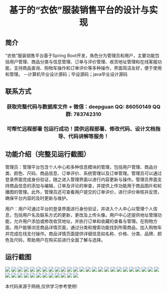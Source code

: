 <p><h1 align="center">基于的“衣依”服装销售平台的设计与实现</h1></p>

## 简介
“衣依”服装销售平台基于Spring Boot开发，角色分为管理员和用户，主要功能包括用户管理、商品分类与信息管理、订单与评价管理、收货地址管理和在线客服功能，支持商品查询、购物车操作和订单评价等多种操作，界面简洁友好，便于使用和管理。    --计算机毕业设计源码；毕设源码；java毕业设计源码


## 联系方式
<p><h3 align="center">获取完整代码与数据库文件 + 微信：deepguan QQ: 86050149 QQ群: 783742310</h3></p>
<p><h3 align="center">可帮忙远程部署 包运行成功！提供远程部署、修改代码、设计文档指导、代码讲解等服务！</h3></p>

## 功能介绍（完整见运行截图）
管理员：管理平台包含个人中心和多种信息模块的管理，包括用户管理、商品分类、颜色、尺码、商品信息、订单评价、系统管理以及订单管理。管理员可以通过登录界面完成身份验证，随之进入管理界面以进行内容更新与操作。管理员界面支持商品信息的添加与编辑，订单及评论的审查，并提供上传功能用于商品图片和轮播图的管理。此外，管理员还可查看用户提交的订单评价，进行评价审核并反馈，确保平台内容的及时更新与维护。

用户：用户可通过平台的登录界面进行身份验证，并进入个人中心以管理个人信息，包括用户名及联系方式的更新，更改及上传头像。用户中心还提供地址管理功能，允许用户添加或修改收货地址，并执行订单和收藏的查看与管理。在购物方面，用户能够浏览商品详情页面，通过分类和搜索功能找到所需商品，加入购物车并完成在线支付操作。商品详情页面提供详细信息如名称、价格、分类、品牌、颜色及尺码，帮助用户在购买前进行全面了解与选择。


## 运行截图
![](https://bs-1329754181.cos.ap-shanghai.myqcloud.com/spring/YiYiClothingSalesPlatformDesignAndImplementation/img/001.jpg)
![](https://bs-1329754181.cos.ap-shanghai.myqcloud.com/spring/YiYiClothingSalesPlatformDesignAndImplementation/img/002.jpg)
![](https://bs-1329754181.cos.ap-shanghai.myqcloud.com/spring/YiYiClothingSalesPlatformDesignAndImplementation/img/003.jpg)
![](https://bs-1329754181.cos.ap-shanghai.myqcloud.com/spring/YiYiClothingSalesPlatformDesignAndImplementation/img/004.jpg)
![](https://bs-1329754181.cos.ap-shanghai.myqcloud.com/spring/YiYiClothingSalesPlatformDesignAndImplementation/img/005.jpg)
![](https://bs-1329754181.cos.ap-shanghai.myqcloud.com/spring/YiYiClothingSalesPlatformDesignAndImplementation/img/006.jpg)
![](https://bs-1329754181.cos.ap-shanghai.myqcloud.com/spring/YiYiClothingSalesPlatformDesignAndImplementation/img/007.jpg)
![](https://bs-1329754181.cos.ap-shanghai.myqcloud.com/spring/YiYiClothingSalesPlatformDesignAndImplementation/img/008.jpg)
![](https://bs-1329754181.cos.ap-shanghai.myqcloud.com/spring/YiYiClothingSalesPlatformDesignAndImplementation/img/009.jpg)
![](https://bs-1329754181.cos.ap-shanghai.myqcloud.com/spring/YiYiClothingSalesPlatformDesignAndImplementation/img/010.jpg)
![](https://bs-1329754181.cos.ap-shanghai.myqcloud.com/spring/YiYiClothingSalesPlatformDesignAndImplementation/img/011.jpg)
![](https://bs-1329754181.cos.ap-shanghai.myqcloud.com/spring/YiYiClothingSalesPlatformDesignAndImplementation/img/012.jpg)
![](https://bs-1329754181.cos.ap-shanghai.myqcloud.com/spring/YiYiClothingSalesPlatformDesignAndImplementation/img/013.jpg)
![](https://bs-1329754181.cos.ap-shanghai.myqcloud.com/spring/YiYiClothingSalesPlatformDesignAndImplementation/img/014.jpg)
![](https://bs-1329754181.cos.ap-shanghai.myqcloud.com/spring/YiYiClothingSalesPlatformDesignAndImplementation/img/015.jpg)
![](https://bs-1329754181.cos.ap-shanghai.myqcloud.com/spring/YiYiClothingSalesPlatformDesignAndImplementation/img/016.jpg)
![](https://bs-1329754181.cos.ap-shanghai.myqcloud.com/spring/YiYiClothingSalesPlatformDesignAndImplementation/img/017.jpg)
![](https://bs-1329754181.cos.ap-shanghai.myqcloud.com/spring/YiYiClothingSalesPlatformDesignAndImplementation/img/018.jpg)
![](https://bs-1329754181.cos.ap-shanghai.myqcloud.com/spring/YiYiClothingSalesPlatformDesignAndImplementation/img/019.jpg)
![](https://bs-1329754181.cos.ap-shanghai.myqcloud.com/spring/YiYiClothingSalesPlatformDesignAndImplementation/img/020.jpg)
![](https://bs-1329754181.cos.ap-shanghai.myqcloud.com/spring/YiYiClothingSalesPlatformDesignAndImplementation/img/021.jpg)
![](https://bs-1329754181.cos.ap-shanghai.myqcloud.com/spring/YiYiClothingSalesPlatformDesignAndImplementation/img/022.jpg)
![](https://bs-1329754181.cos.ap-shanghai.myqcloud.com/spring/YiYiClothingSalesPlatformDesignAndImplementation/img/023.jpg)
![](https://bs-1329754181.cos.ap-shanghai.myqcloud.com/spring/YiYiClothingSalesPlatformDesignAndImplementation/img/024.jpg)
![](https://bs-1329754181.cos.ap-shanghai.myqcloud.com/spring/YiYiClothingSalesPlatformDesignAndImplementation/img/025.jpg)
![](https://bs-1329754181.cos.ap-shanghai.myqcloud.com/spring/YiYiClothingSalesPlatformDesignAndImplementation/img/026.jpg)
![](https://bs-1329754181.cos.ap-shanghai.myqcloud.com/spring/YiYiClothingSalesPlatformDesignAndImplementation/img/027.jpg)
![](https://bs-1329754181.cos.ap-shanghai.myqcloud.com/spring/YiYiClothingSalesPlatformDesignAndImplementation/img/028.jpg)
![](https://bs-1329754181.cos.ap-shanghai.myqcloud.com/spring/YiYiClothingSalesPlatformDesignAndImplementation/img/029.jpg)
![](https://bs-1329754181.cos.ap-shanghai.myqcloud.com/spring/YiYiClothingSalesPlatformDesignAndImplementation/img/030.jpg)
![](https://bs-1329754181.cos.ap-shanghai.myqcloud.com/spring/YiYiClothingSalesPlatformDesignAndImplementation/img/031.jpg)
![](https://bs-1329754181.cos.ap-shanghai.myqcloud.com/spring/YiYiClothingSalesPlatformDesignAndImplementation/img/032.jpg)
![](https://bs-1329754181.cos.ap-shanghai.myqcloud.com/spring/YiYiClothingSalesPlatformDesignAndImplementation/img/033.jpg)
![](https://bs-1329754181.cos.ap-shanghai.myqcloud.com/spring/YiYiClothingSalesPlatformDesignAndImplementation/img/034.jpg)
![](https://bs-1329754181.cos.ap-shanghai.myqcloud.com/spring/YiYiClothingSalesPlatformDesignAndImplementation/img/035.jpg)
![](https://bs-1329754181.cos.ap-shanghai.myqcloud.com/spring/YiYiClothingSalesPlatformDesignAndImplementation/img/036.jpg)
![](https://bs-1329754181.cos.ap-shanghai.myqcloud.com/spring/YiYiClothingSalesPlatformDesignAndImplementation/img/037.jpg)

<p>本代码来源于网络,仅供学习参考使用!</p>
